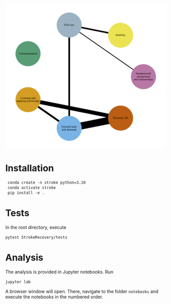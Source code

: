 ![Example Graph](/figs/Graph2.png)

# Installation

```
 conda create -n stroke python=3.10
 conda activate stroke
 pip install -e .
 ```

# Tests
In the root directory, execute

 ```
pytest StrokeRecovery/tests
 ```

# Analysis
 The analysis is provided in Jupyter notebooks. Run

 ```
jupyter lab
 ```
 
A browser window will open. There, navigate to the folder `notebooks` and execute the notebooks in the numbered order.
